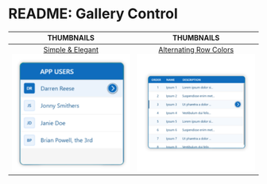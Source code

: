 # README: Gallery Control


| THUMBNAILS | THUMBNAILS |
|:--------:|:--------:|
| <a href="Simple-Elegant.md">Simple & Elegant<br><img src="Images/Gallery-Simple-Elegant.png" alt="Alt text description" width="300"/></a> | <a href="Simple-Elegant.md">Alternating Row Colors<br><img src="Images/Gallery-Alternating-Background.png" alt="Alt text description" width="300"/></a> |
